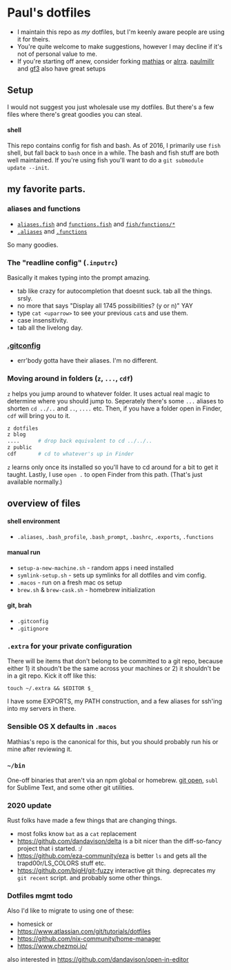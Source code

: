 # Paul's dotfiles

* I maintain this repo as *my* dotfiles, but I'm keenly aware people are using it for theirs.
* You're quite welcome to make suggestions, however I may decline if it's not of personal value to me.
* If you're starting off anew, consider forking [mathias](https://github.com/mathiasbynens/dotfiles/) or [alrra](https://github.com/alrra/dotfiles/). [paulmillr](https://github.com/paulmillr/dotfiles) and [gf3](https://github.com/gf3/dotfiles) also have great setups


## Setup

I would not suggest you just wholesale use my dotfiles. But there's a few files where there's great goodies you can steal.

#### shell

This repo contains config for fish and bash. As of 2016, I primarily use `fish` shell, but fall back to `bash` once in a while. The bash and fish stuff are both well maintained. If you're using fish you'll want to do a `git submodule update --init`.

## my favorite parts.

### aliases and functions

* [`aliases.fish`](./fish/aliases.fish) and [`functions.fish`](./fish/functions.fish) and [`fish/functions/*`](./fish/functions/)
* [`.aliases`](./.aliases) and [`.functions`](./.functions)

So many goodies.

### The "readline config" (`.inputrc`)
Basically it makes typing into the prompt amazing.

* tab like crazy for autocompletion that doesnt suck. tab all the things. srsly.
* no more <tab><tab> that says "Display all 1745 possibilities? (y or n)" YAY
* type `cat <uparrow>` to see your previous `cat`s and use them.
* case insensitivity.
* tab all the livelong day.

### [.gitconfig](./gitconfig)
* err'body gotta have their aliases. I'm no different.

### Moving around in folders (`z`, `...`, `cdf`)
`z` helps you jump around to whatever folder. It uses actual real magic to determine where you should jump to. Seperately there's some `...` aliases to shorten `cd ../..` and `..`, `....` etc. Then, if you have a folder open in Finder, `cdf` will bring you to it.
```sh
z dotfiles
z blog
....      # drop back equivalent to cd ../../..
z public
cdf       # cd to whatever's up in Finder
```
`z` learns only once its installed so you'll have to cd around for a bit to get it taught.
Lastly, I use `open .` to open Finder from this path. (That's just available normally.)


## overview of files


#### shell environment
* `.aliases`, `.bash_profile`, `.bash_prompt`, `.bashrc`, `.exports`, `.functions`

#### manual run
* `setup-a-new-machine.sh` - random apps i need installed
* `symlink-setup.sh`  - sets up symlinks for all dotfiles and vim config.
* `.macos` - run on a fresh mac os setup
* `brew.sh` & `brew-cask.sh` - homebrew initialization

#### git, brah
* `.gitconfig`
* `.gitignore`


### `.extra` for your private configuration

There will be items that don't belong to be committed to a git repo, because either 1) it shoudn't be the same across your machines or 2) it shouldn't be in a git repo. Kick it off like this:

`touch ~/.extra && $EDITOR $_`

I have some EXPORTS, my PATH construction, and a few aliases for ssh'ing into my servers in there.


### Sensible OS X defaults in `.macos`

Mathias's repo is the canonical for this, but you should probably run his or mine after reviewing it.


### `~/bin`

One-off binaries that aren't via an npm global or homebrew. [git open](https://github.com/paulirish/git-open), `subl` for Sublime Text, and some other git utilities.


### 2020 update

Rust folks have made a few things that are changing things.

 - most folks know `bat`  as a `cat` replacement
 - https://github.com/dandavison/delta is a bit nicer than the diff-so-fancy project that i started. :/
 - https://github.com/eza-community/eza is better `ls` and gets all the trapd00r/LS_COLORS stuff etc.
 - https://github.com/bigH/git-fuzzy interactive git thing. deprecates my `git recent` script. and probably some other things.

### Dotfiles mgmt todo
 Also I'd like to migrate to using one of these:
 - homesick or 
 - https://www.atlassian.com/git/tutorials/dotfiles
 - https://github.com/nix-community/home-manager
 - https://www.chezmoi.io/

 also interested in https://github.com/dandavison/open-in-editor
